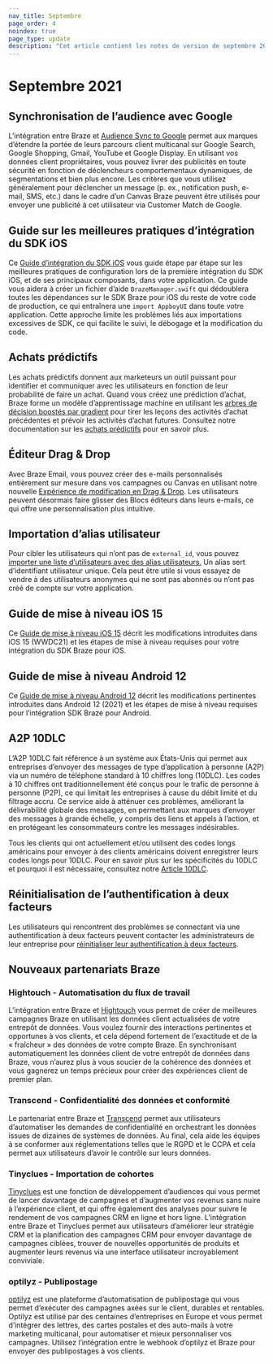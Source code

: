```yaml
---
nav_title: Septembre
page_order: 4
noindex: true
page_type: update
description: "Cet article contient les notes de version de septembre 2021."
---
```


# Septembre 2021

## Synchronisation de l’audience avec Google

L’intégration entre Braze et [Audience Sync to Google]({{site.baseurl}}/partners/canvas_steps/google_audience_sync/) permet aux marques d’étendre la portée de leurs parcours client multicanal sur Google Search, Google Shopping, Gmail, YouTube et Google Display. En utilisant vos données client propriétaires, vous pouvez livrer des publicités en toute sécurité en fonction de déclencheurs comportementaux dynamiques, de segmentations et bien plus encore. Les critères que vous utilisez généralement pour déclencher un message (p. ex., notification push, e-mail, SMS, etc.) dans le cadre d’un Canvas Braze peuvent être utilisés pour envoyer une publicité à cet utilisateur via Customer Match de Google.

## Guide sur les meilleures pratiques d’intégration du SDK iOS

Ce [Guide d’intégration du SDK iOS]({{site.baseurl}}/developer_guide/platform_integration_guides/ios/initial_sdk_setup/ios_sdk_integration/) vous guide étape par étape sur les meilleures pratiques de configuration lors de la première intégration du SDK iOS, et de ses principaux composants, dans votre application. Ce guide vous aidera à créer un fichier d’aide `BrazeManager.swift` qui dédoublera toutes les dépendances sur le SDK Braze pour iOS du reste de votre code de production, ce qui entraînera une `import AppboyUI` dans toute votre application. Cette approche limite les problèmes liés aux importations excessives de SDK, ce qui facilite le suivi, le débogage et la modification du code. 

## Achats prédictifs

Les achats prédictifs donnent aux marketeurs un outil puissant pour identifier et communiquer avec les utilisateurs en fonction de leur probabilité de faire un achat. Quand vous créez une prédiction d’achat, Braze forme un modèle d’apprentissage machine en utilisant les [arbres de décision boostés par gradient](https://en.wikipedia.org/wiki/Gradient_boosting) pour tirer les leçons des activités d’achat précédentes et prévoir les activités d’achat futures. Consultez notre documentation sur les [achats prédictifs]({{site.baseurl}}/user_guide/predictive_suite/predictive_purchases/) pour en savoir plus. 

## Éditeur Drag & Drop

Avec Braze Email, vous pouvez créer des e-mails personnalisés entièrement sur mesure dans vos campagnes ou Canvas en utilisant notre nouvelle [Expérience de modification en Drag & Drop]({{site.baseurl}}/user_guide/message_building_by_channel/email/drag_and_drop/overview/). Les utilisateurs peuvent désormais faire glisser des Blocs éditeurs dans leurs e-mails, ce qui offre une personnalisation plus intuitive. 

## Importation d’alias utilisateur

Pour cibler les utilisateurs qui n’ont pas de `external_id`, vous pouvez [importer une liste d’utilisateurs avec des alias utilisateurs.]({{site.baseurl}}/user_guide/data_and_analytics/user_data_collection/user_import/#import-with-user-alias) Un alias sert d’identifiant utilisateur unique. Cela peut être utile si vous essayez de vendre à des utilisateurs anonymes qui ne sont pas abonnés ou n’ont pas créé de compte sur votre application. 

## Guide de mise à niveau iOS 15

Ce [Guide de mise à niveau iOS 15]({{site.baseurl}}/developer_guide/platform_integration_guides/ios/ios_15/) décrit les modifications introduites dans iOS 15 (WWDC21) et les étapes de mise à niveau requises pour votre intégration du SDK Braze pour iOS.

## Guide de mise à niveau Android 12

Ce [Guide de mise à niveau Android 12]({{site.baseurl}}/developer_guide/platform_integration_guides/android/android_12/) décrit les modifications pertinentes introduites dans Android 12 (2021) et les étapes de mise à niveau requises pour l’intégration SDK Braze pour Android.

## A2P 10DLC

L’A2P 10DLC fait référence à un système aux États-Unis qui permet aux entreprises d’envoyer des messages de type d’application à personne (A2P) via un numéro de téléphone standard à 10 chiffres long (10DLC). Les codes à 10 chiffres ont traditionnellement été conçus pour le trafic de personne à personne (P2P), ce qui limitait les entreprises à cause du débit limité et du filtrage accru. Ce service aide à atténuer ces problèmes, améliorant la délivrabilité globale des messages, en permettant aux marques d’envoyer des messages à grande échelle, y compris des liens et appels à l’action, et en protégeant les consommateurs contre les messages indésirables. 

Tous les clients qui ont actuellement et/ou utilisent des codes longs américains pour envoyer à des clients américains doivent enregistrer leurs codes longs pour 10DLC. Pour en savoir plus sur les spécificités du 10DLC et pourquoi il est nécessaire, consultez notre [Article 10DLC]({{site.baseurl}}/user_guide/message_building_by_channel/sms/phone_numbers/10dlc/).

## Réinitialisation de l’authentification à deux facteurs

Les utilisateurs qui rencontrent des problèmes se connectant via une authentification à deux facteurs peuvent contacter les administrateurs de leur entreprise pour [réinitialiser leur authentification à deux facteurs]({{site.baseurl}}/user_guide/administrative/company_settings/security_settings/#user-authetication-reset).

## Nouveaux partenariats Braze

### Hightouch - Automatisation du flux de travail

L’intégration entre Braze et [Hightouch]({{site.baseurl}}/partners/data_and_infrastructure_agility/workflow_automation/hightouch/) vous permet de créer de meilleures campagnes Braze en utilisant les données client actualisées de votre entrepôt de données. Vous voulez fournir des interactions pertinentes et opportunes à vos clients, et cela dépend fortement de l’exactitude et de la « fraîcheur » des données de votre compte Braze. En synchronisant automatiquement les données client de votre entrepôt de données dans Braze, vous n’aurez plus à vous soucier de la cohérence des données et vous gagnerez un temps précieux pour créer des expériences client de premier plan.

### Transcend - Confidentialité des données et conformité 

Le partenariat entre Braze et [Transcend]({{site.baseurl}}/partners/data_and_infrastructure_agility/data_privacy/transcend/) permet aux utilisateurs d’automatiser les demandes de confidentialité en orchestrant les données issues de dizaines de systèmes de données. Au final, cela aide les équipes à se conformer aux réglementations telles que le RGPD et le CCPA et cela permet aux utilisateurs d’avoir le contrôle sur leurs données.

### Tinyclues - Importation de cohortes

[Tinyclues]({{site.baseurl}}/partners/data_and_infrastructure_agility/cohort_import/tinyclues/) est une fonction de développement d’audiences qui vous permet de lancer davantage de campagnes et d’augmenter vos revenus sans nuire à l’expérience client, et qui offre également des analyses pour suivre le rendement de vos campagnes CRM en ligne et hors ligne. L’intégration entre Braze et Tinyclues permet aux utilisateurs d’améliorer leur stratégie CRM et la planification des campagnes CRM pour envoyer davantage de campagnes ciblées, trouver de nouvelles opportunités de produits et augmenter leurs revenus via une interface utilisateur incroyablement conviviale.

### optilyz - Publipostage

[optilyz]({{site.baseurl}}/partners/message_orchestration/additional_channels/direct_mail/optilyz/) est une plateforme d’automatisation de publipostage qui vous permet d’exécuter des campagnes axées sur le client, durables et rentables. Optilyz est utilisé par des centaines d’entreprises en Europe et vous permet d’intégrer des lettres, des cartes postales et des auto-mails à votre marketing multicanal, pour automatiser et mieux personnaliser vos campagnes. Utilisez l’intégration entre le webhook d’optilyz et Braze pour envoyer des publipostages à vos clients. 
